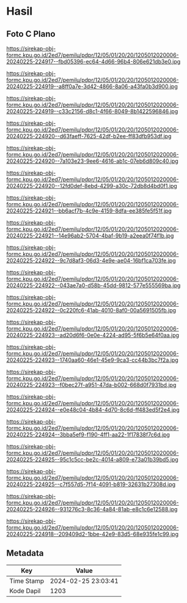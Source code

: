 # Hasil

## Foto C Plano

https://sirekap-obj-formc.kpu.go.id/2ed7/pemilu/pdpr/12/05/01/20/20/1205012020006-20240225-224917--fbd05396-ec64-4d66-96b4-806e621db3e0.jpg

https://sirekap-obj-formc.kpu.go.id/2ed7/pemilu/pdpr/12/05/01/20/20/1205012020006-20240225-224919--a8ff0a7e-3d42-4866-8a06-a43fa0b3d900.jpg

https://sirekap-obj-formc.kpu.go.id/2ed7/pemilu/pdpr/12/05/01/20/20/1205012020006-20240225-224919--c33c2156-d8c1-4f66-8049-8b1422596846.jpg

https://sirekap-obj-formc.kpu.go.id/2ed7/pemilu/pdpr/12/05/01/20/20/1205012020006-20240225-224920--d63faeff-7625-42df-b2ee-ff83dfb953df.jpg

https://sirekap-obj-formc.kpu.go.id/2ed7/pemilu/pdpr/12/05/01/20/20/1205012020006-20240225-224920--7a103e23-9ee6-4616-ab1c-07eb6d809c40.jpg

https://sirekap-obj-formc.kpu.go.id/2ed7/pemilu/pdpr/12/05/01/20/20/1205012020006-20240225-224920--12fd0def-8ebd-4299-a30c-72db8d4bd0f1.jpg

https://sirekap-obj-formc.kpu.go.id/2ed7/pemilu/pdpr/12/05/01/20/20/1205012020006-20240225-224921--bb6acf7b-4c9e-4159-8dfa-ee385fe5f51f.jpg

https://sirekap-obj-formc.kpu.go.id/2ed7/pemilu/pdpr/12/05/01/20/20/1205012020006-20240225-224921--14e96ab2-5704-4baf-9b19-a2eea0f74f1b.jpg

https://sirekap-obj-formc.kpu.go.id/2ed7/pemilu/pdpr/12/05/01/20/20/1205012020006-20240225-224922--9c7d8af3-06d3-4e9e-ae04-16bf1ca703fe.jpg

https://sirekap-obj-formc.kpu.go.id/2ed7/pemilu/pdpr/12/05/01/20/20/1205012020006-20240225-224922--043ae7a0-d58b-45dd-9812-577e555569ba.jpg

https://sirekap-obj-formc.kpu.go.id/2ed7/pemilu/pdpr/12/05/01/20/20/1205012020006-20240225-224922--0c220fc6-41ab-4010-8af0-00a5691505fb.jpg

https://sirekap-obj-formc.kpu.go.id/2ed7/pemilu/pdpr/12/05/01/20/20/1205012020006-20240225-224923--ad20d6f6-0e0e-4224-ad95-5f6b5e64f0aa.jpg

https://sirekap-obj-formc.kpu.go.id/2ed7/pemilu/pdpr/12/05/01/20/20/1205012020006-20240225-224923--1740aa60-46e1-45e9-9ca3-cc44b3bc7f2a.jpg

https://sirekap-obj-formc.kpu.go.id/2ed7/pemilu/pdpr/12/05/01/20/20/1205012020006-20240225-224923--f0bec27f-a951-47da-b002-668d0f7931bd.jpg

https://sirekap-obj-formc.kpu.go.id/2ed7/pemilu/pdpr/12/05/01/20/20/1205012020006-20240225-224924--e0e48c04-4b84-4d70-8c6d-ff483ed5f2e4.jpg

https://sirekap-obj-formc.kpu.go.id/2ed7/pemilu/pdpr/12/05/01/20/20/1205012020006-20240225-224924--3bba5ef9-f190-4ff1-aa22-1f17838f7c6d.jpg

https://sirekap-obj-formc.kpu.go.id/2ed7/pemilu/pdpr/12/05/01/20/20/1205012020006-20240225-224925--95c1c5cc-be2c-4014-a809-e73a01b39bd5.jpg

https://sirekap-obj-formc.kpu.go.id/2ed7/pemilu/pdpr/12/05/01/20/20/1205012020006-20240225-224925--c7f557d5-7f14-4091-b819-32631b27308d.jpg

https://sirekap-obj-formc.kpu.go.id/2ed7/pemilu/pdpr/12/05/01/20/20/1205012020006-20240225-224926--931276c3-8c36-4a84-81ab-e8c1c6e12588.jpg

https://sirekap-obj-formc.kpu.go.id/2ed7/pemilu/pdpr/12/05/01/20/20/1205012020006-20240225-224918--209409d2-1bbe-42e9-83d5-68e935fe1c99.jpg


## Metadata

| Key        | Value               |
| ---------- | ------------------- |
| Time Stamp | 2024-02-25 23:03:41 |
| Kode Dapil | 1203                |



